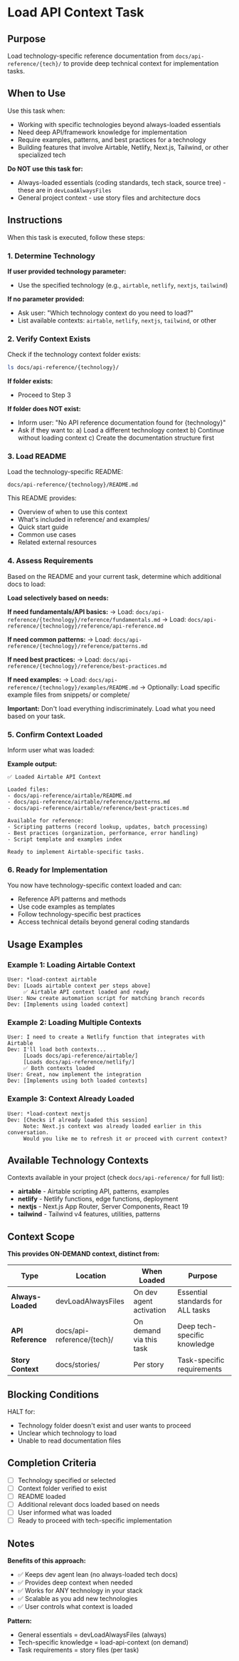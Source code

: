 <!-- Powered by BMAD™ Core -->

# Load API Context Task

## Purpose

Load technology-specific reference documentation from `docs/api-reference/{tech}/` to provide deep technical context for implementation tasks.

## When to Use

Use this task when:
- Working with specific technologies beyond always-loaded essentials
- Need deep API/framework knowledge for implementation
- Require examples, patterns, and best practices for a technology
- Building features that involve Airtable, Netlify, Next.js, Tailwind, or other specialized tech

**Do NOT use this task for:**
- Always-loaded essentials (coding standards, tech stack, source tree) - these are in `devLoadAlwaysFiles`
- General project context - use story files and architecture docs

## Instructions

When this task is executed, follow these steps:

### 1. Determine Technology

**If user provided technology parameter:**
- Use the specified technology (e.g., `airtable`, `netlify`, `nextjs`, `tailwind`)

**If no parameter provided:**
- Ask user: "Which technology context do you need to load?"
- List available contexts: `airtable`, `netlify`, `nextjs`, `tailwind`, or other

### 2. Verify Context Exists

Check if the technology context folder exists:

```bash
ls docs/api-reference/{technology}/
```

**If folder exists:**
- Proceed to Step 3

**If folder does NOT exist:**
- Inform user: "No API reference documentation found for {technology}"
- Ask if they want to:
  a) Load a different technology context
  b) Continue without loading context
  c) Create the documentation structure first

### 3. Load README

Load the technology-specific README:

```
docs/api-reference/{technology}/README.md
```

This README provides:
- Overview of when to use this context
- What's included in reference/ and examples/
- Quick start guide
- Common use cases
- Related external resources

### 4. Assess Requirements

Based on the README and your current task, determine which additional docs to load:

**Load selectively based on needs:**

**If need fundamentals/API basics:**
→ Load: `docs/api-reference/{technology}/reference/fundamentals.md`
→ Load: `docs/api-reference/{technology}/reference/api-reference.md`

**If need common patterns:**
→ Load: `docs/api-reference/{technology}/reference/patterns.md`

**If need best practices:**
→ Load: `docs/api-reference/{technology}/reference/best-practices.md`

**If need examples:**
→ Load: `docs/api-reference/{technology}/examples/README.md`
→ Optionally: Load specific example files from snippets/ or complete/

**Important:** Don't load everything indiscriminately. Load what you need based on your task.

### 5. Confirm Context Loaded

Inform user what was loaded:

**Example output:**
```
✅ Loaded Airtable API Context

Loaded files:
- docs/api-reference/airtable/README.md
- docs/api-reference/airtable/reference/patterns.md
- docs/api-reference/airtable/reference/best-practices.md

Available for reference:
- Scripting patterns (record lookup, updates, batch processing)
- Best practices (organization, performance, error handling)
- Script template and examples index

Ready to implement Airtable-specific tasks.
```

### 6. Ready for Implementation

You now have technology-specific context loaded and can:
- Reference API patterns and methods
- Use code examples as templates
- Follow technology-specific best practices
- Access technical details beyond general coding standards

## Usage Examples

### Example 1: Loading Airtable Context

```
User: *load-context airtable
Dev: [Loads airtable context per steps above]
     ✅ Airtable API context loaded and ready
User: Now create automation script for matching branch records
Dev: [Implements using loaded context]
```

### Example 2: Loading Multiple Contexts

```
User: I need to create a Netlify function that integrates with Airtable
Dev: I'll load both contexts...
     [Loads docs/api-reference/airtable/]
     [Loads docs/api-reference/netlify/]
     ✅ Both contexts loaded
User: Great, now implement the integration
Dev: [Implements using both loaded contexts]
```

### Example 3: Context Already Loaded

```
User: *load-context nextjs
Dev: [Checks if already loaded this session]
     Note: Next.js context was already loaded earlier in this conversation.
     Would you like me to refresh it or proceed with current context?
```

## Available Technology Contexts

Contexts available in your project (check `docs/api-reference/` for full list):

- **airtable** - Airtable scripting API, patterns, examples
- **netlify** - Netlify functions, edge functions, deployment
- **nextjs** - Next.js App Router, Server Components, React 19
- **tailwind** - Tailwind v4 features, utilities, patterns

## Context Scope

**This provides ON-DEMAND context, distinct from:**

| Type | Location | When Loaded | Purpose |
|------|----------|-------------|---------|
| **Always-Loaded** | devLoadAlwaysFiles | On dev agent activation | Essential standards for ALL tasks |
| **API Reference** | docs/api-reference/{tech}/ | On demand via this task | Deep tech-specific knowledge |
| **Story Context** | docs/stories/ | Per story | Task-specific requirements |

## Blocking Conditions

HALT for:
- Technology folder doesn't exist and user wants to proceed
- Unclear which technology to load
- Unable to read documentation files

## Completion Criteria

- [ ] Technology specified or selected
- [ ] Context folder verified to exist
- [ ] README loaded
- [ ] Additional relevant docs loaded based on needs
- [ ] User informed what was loaded
- [ ] Ready to proceed with tech-specific implementation

## Notes

**Benefits of this approach:**
- ✅ Keeps dev agent lean (no always-loaded tech docs)
- ✅ Provides deep context when needed
- ✅ Works for ANY technology in your stack
- ✅ Scalable as you add new technologies
- ✅ User controls what context is loaded

**Pattern:**
- General essentials = devLoadAlwaysFiles (always)
- Tech-specific knowledge = load-api-context (on demand)
- Task requirements = story files (per task)
